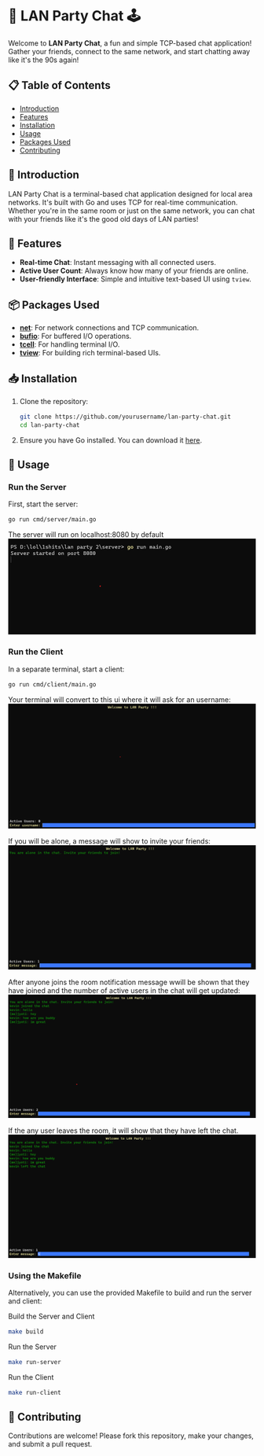 # 🎉 LAN Party Chat 🕹️

Welcome to **LAN Party Chat**, a fun and simple TCP-based chat application! Gather your friends, connect to the same network, and start chatting away like it's the 90s again!

## 📋 Table of Contents
- [Introduction](#introduction)
- [Features](#features)
- [Installation](#installation)
- [Usage](#usage)
- [Packages Used](#packages-used)
- [Contributing](#contributing)

## 🌟 Introduction

LAN Party Chat is a terminal-based chat application designed for local area networks. It's built with Go and uses TCP for real-time communication. Whether you're in the same room or just on the same network, you can chat with your friends like it's the good old days of LAN parties!

## 🌟 Features

- **Real-time Chat**: Instant messaging with all connected users.
- **Active User Count**: Always know how many of your friends are online.
- **User-friendly Interface**: Simple and intuitive text-based UI using `tview`.

## 📦 Packages Used

- [**net**](https://pkg.go.dev/net): For network connections and TCP communication.
- [**bufio**](https://pkg.go.dev/bufio): For buffered I/O operations.
- [**tcell**](https://github.com/gdamore/tcell/v2): For handling terminal I/O.
- [**tview**](https://github.com/rivo/tview): For building rich terminal-based UIs.

## 📥 Installation

1. Clone the repository:
    ```bash
    git clone https://github.com/yourusername/lan-party-chat.git
    cd lan-party-chat
    ```

2. Ensure you have Go installed. You can download it [here](https://golang.org/dl/).

## 🚀 Usage

### Run the Server

First, start the server:
```bash
go run cmd/server/main.go
```
The server will run on localhost:8080 by default
![alt text](https://github.com/jyotiprakashh/LAN-Party/blob/main/screenshots/server.png?raw=true)


### Run the Client

In a separate terminal, start a client:
```bash
go run cmd/client/main.go
```

Your terminal will convert to this ui where it will ask for an username:
![alt text](https://github.com/jyotiprakashh/LAN-Party/blob/main/screenshots/client1.png?raw=true)

If you will be alone, a message will show to invite your friends:
![alt text](https://github.com/jyotiprakashh/LAN-Party/blob/main/screenshots/client2.png?raw=true)

After anyone joins the room notification message wwill be shown that they have joined and the number of active users in the chat will get updated:
![alt text](https://github.com/jyotiprakashh/LAN-Party/blob/main/screenshots/client3.png?raw=true)

If the any user leaves the room, it will show that they have left the chat.
![alt text](https://github.com/jyotiprakashh/LAN-Party/blob/main/screenshots/client4.png?raw=true)

### Using the Makefile
Alternatively, you can use the provided Makefile to build and run the server and client:

Build the Server and Client
```bash
make build
```

Run the Server
```bash
make run-server
```

Run the Client
```bash
make run-client
```


## 🤝 Contributing
Contributions are welcome! Please fork this repository, make your changes, and submit a pull request.
